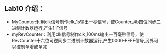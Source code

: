 ## Lab10 介绍：
* MyCounter:利用clk信号制作clk_1s输出一秒信号，使Counter_4b四位同步二进制计数器运行,产生1-F信号<br>
* myRevCounter：利用clk信号制作clk_100ms输出一百毫秒信号，使RevCounter十六位可逆同步二进制计数器运行,产生0000-FFFF信号,另外可以控制单增或单减<br>

